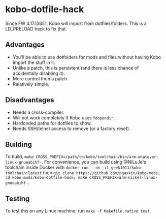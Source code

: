 # kobo-dotfile-hack
Since FW 4.17.13651, Kobo will import from dotfiles/folders. This is a LD_PRELOAD hack to fix that.

## Advantages
- You'll be able to use dotfolders for mods and files without having Kobo import the stuff in it.
- Unlike a patch, this is persistent (and there is less chance of accidentally disabling it).
- More control then a patch.
- Relatively simple.

## Disadvantages
- Needs a cross-compiler.
- Will not work completely if Kobo uses `fdopendir`.
- Hardcoded paths for dotfiles to show.
- Needs SSH/telnet access to remove (or a factory reset).

## Building
To build, `make CROSS_PREFIX=/path/to/kobo/toolchain/bin/arm-whatever-linux-gnueabihf-`. For convenience, you can build using @NiLuJe's toolchain inside Docker with `docker run --rm -it geek1011/kobo-toolchain:latest` then `git clone https://github.com/pgaskin/kobo-mods; cd kobo-mods/kobo-dotfile-hack; make CROSS_PREFIX=arm-nickel-linux-gnueabihf-`.

## Testing
To test this on any Linux machine, run `make -f Makefile.native test`.

